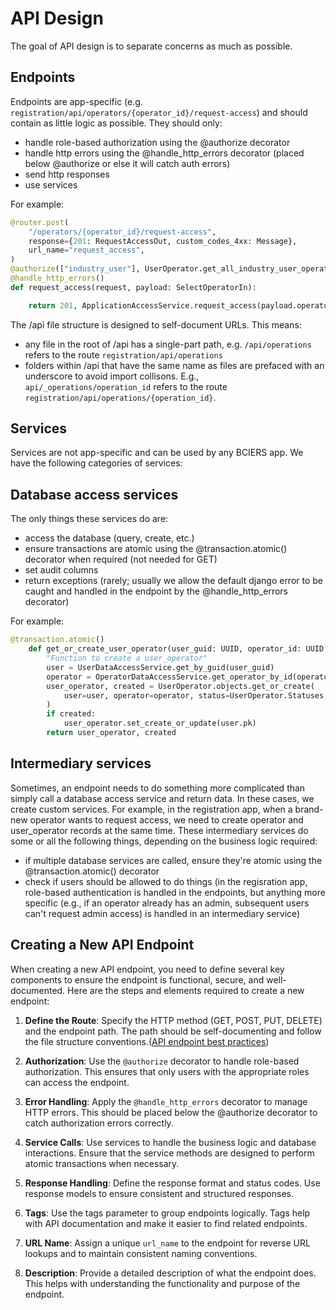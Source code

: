 # API Design

The goal of API design is to separate concerns as much as possible.

## Endpoints

Endpoints are app-specific (e.g. `registration/api/operators/{operator_id}/request-access`) and should contain as little logic as possible. They should only:

- handle role-based authorization using the @authorize decorator
- handle http errors using the @handle_http_errors decorator (placed below @authorize or else it will catch auth errors)
- send http responses
- use services

For example:

```python
@router.post(
    "/operators/{operator_id}/request-access",
    response={201: RequestAccessOut, custom_codes_4xx: Message},
    url_name="request_access",
)
@authorize(["industry_user"], UserOperator.get_all_industry_user_operator_roles(), False)
@handle_http_errors()
def request_access(request, payload: SelectOperatorIn):

    return 201, ApplicationAccessService.request_access(payload.operator_id, get_current_user_guid(request))
```

The /api file structure is designed to self-document URLs. This means:

- any file in the root of /api has a single-part path, e.g. `/api/operations` refers to the route `registration/api/operations`
- folders within /api that have the same name as files are prefaced with an underscore to avoid import collisons. E.g., `api/_operations/operation_id` refers to the route `registration/api/operations/{operation_id}`.

## Services

Services are not app-specific and can be used by any BCIERS app. We have the following categories of services:

## Database access services

The only things these services do are:

- access the database (query, create, etc.)
- ensure transactions are atomic using the @transaction.atomic() decorator when required (not needed for GET)
- set audit columns
- return exceptions (rarely; usually we allow the default django error to be caught and handled in the endpoint by the @handle_http_errors decorator)

For example:

```python
@transaction.atomic()
    def get_or_create_user_operator(user_guid: UUID, operator_id: UUID) -> Tuple[UserOperator, bool]:
        "Function to create a user_operator"
        user = UserDataAccessService.get_by_guid(user_guid)
        operator = OperatorDataAccessService.get_operator_by_id(operator_id)
        user_operator, created = UserOperator.objects.get_or_create(
            user=user, operator=operator, status=UserOperator.Statuses.PENDING, role=UserOperator.Roles.PENDING
        )
        if created:
            user_operator.set_create_or_update(user.pk)
        return user_operator, created
```

## Intermediary services

Sometimes, an endpoint needs to do something more complicated than simply call a database access service and return data. In these cases, we create custom services. For example, in the registration app, when a brand-new operator wants to request access, we need to create operator and user_operator records at the same time. These intermediary services do some or all the following things, depending on the business logic required:

- if multiple database services are called, ensure they're atomic using the @transaction.atomic() decorator
- check if users should be allowed to do things (in the regisration app, role-based authentication is handled in the endpoints, but anything more specific (e.g., if an operator already has an admin, subsequent users can't request admin access) is handled in an intermediary service)

## Creating a New API Endpoint

When creating a new API endpoint, you need to define several key components to ensure the endpoint is functional, secure, and well-documented. Here are the steps and elements required to create a new endpoint:

1. **Define the Route**: Specify the HTTP method (GET, POST, PUT, DELETE) and the endpoint path. The path should be self-documenting and follow the file structure conventions.([API endpoint best practices](https://restfulapi.net/resource-naming/))

2. **Authorization**: Use the `@authorize` decorator to handle role-based authorization. This ensures that only users with the appropriate roles can access the endpoint.

3. **Error Handling**: Apply the `@handle_http_errors` decorator to manage HTTP errors. This should be placed below the @authorize decorator to catch authorization errors correctly.

4. **Service Calls**: Use services to handle the business logic and database interactions. Ensure that the service methods are designed to perform atomic transactions when necessary.

5. **Response Handling**: Define the response format and status codes. Use response models to ensure consistent and structured responses.

6. **Tags**: Use the tags parameter to group endpoints logically. Tags help with API documentation and make it easier to find related endpoints.

7. **URL Name**: Assign a unique `url_name` to the endpoint for reverse URL lookups and to maintain consistent naming conventions.

8. **Description**: Provide a detailed description of what the endpoint does. This helps with understanding the functionality and purpose of the endpoint.
